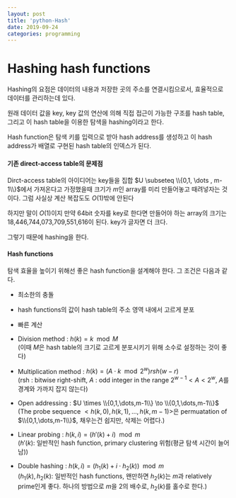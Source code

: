 ```yaml
---
layout: post
title: 'python-Hash'
date: 2019-09-24
categories: programming
---
```

# Hashing hash functions
Hashing의 요점은 데이터의 내용과 저장한 곳의 주소를 연결시킴으로서, 효율적으로 데이터를 관리하는데 있다.
<br>

원래 데이터 값을 key, key 값의 연산에 의해 직접 접근이 가능한 구조를 hash table, 그리고 이 hash table을 이용한 탐색을 hashing이라고 한다.
<br>

Hash function은 탐색 키를 입력으로 받아 hash address를 생성하고 이 hash address가 배열로 구현된 hash table의 인덱스가 된다.
<br>

#### 기존 direct-access table의 문제점

Dirct-access table의 아이디어는 key들을 집합 $U \subseteq \\{0,1, \dots , m-1\\}$에서 가져온다고 가정했을때 크기가 $m$인 array를 미리 만들어놓고 때려넣자는 것이다. 그럼 사실상 계산 복잡도도 $O(1)$밖에 안된다
<br>

하지만 말이 $O(1)$이지 만약 64bit 숫자를 key로 한다면 만들어야 하는 array의 크기는 18,446,744,073,709,551,616이 된다. key가 글자면 더 크다.
<br>

그렇기 때문에 hashing을 한다.
<br>

#### Hash functions

탐색 효율을 높이기 위해선 좋은 hash function을 설계해야 한다. 그 조건은 다음과 같다.
- 최소한의 충돌
- hash functions의 값이 hash table의 주소 영역 내에서 고르게 분포
- 빠른 계산

- Division method : $h(k) = k \mod M$<br>
(이때 $M$은 hash table의 크기로 고르게 분포시키기 위해 소수로 설정하는 것이 좋다)
- Multiplication method : $h(k)=(A \cdot k \mod 2^w) rsh (w-r)$<br>
(rsh : bitwise right-shift, $A$ : odd integer in the range $2^{w-1}<A<2^w$, $A$를 경계와 가까지 잡지 않는다)


- Open addressing : $U \times \\{0,1,\dots,m-1\\} \to \\{0,1,\dots,m-1\\}$<br>
(The probe sequence $<h(k,0),h(k,1),\dots,h(k,m-1)>$은 permuatation of $\\{0,1,\dots,m-1\\}$, 채우는건 쉽지만, 삭제는 어렵다.)
- Linear probing : $h(k,i)=(h'(k)+i)\mod m$<br>
($h'(k)$: 일반적인 hash function, primary clustering 위험(평균 탐색 시간이 늘어남))
- Double hashing : $h(k,i) = (h_1(k) + i \cdot h_2(k)) \mod m$<br>
($h_1(k), h_2(k)$: 일반적인 hash functions, 왠만하면 $h_2(k)$는 $m$과 relatively prime인게 좋다. 하나의 방법으로 $m$을 2의 배수로, $h_2(k)$를 홀수로 한다.)

